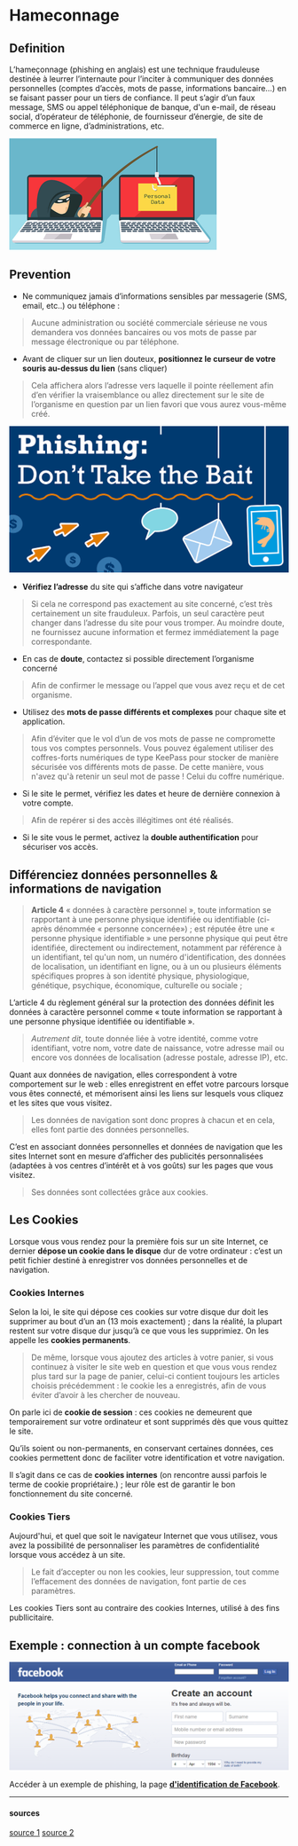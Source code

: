 # Hameconnage

## Definition
L’hameçonnage (phishing en anglais) est une technique frauduleuse destinée à leurrer l’internaute pour l’inciter à communiquer des données personnelles (comptes d’accès, mots de passe, informations bancaire…) en se faisant passer pour un tiers de confiance. Il peut s’agir d’un faux message, SMS ou appel téléphonique de banque, d'un e-mail, de réseau social, d’opérateur de téléphonie, de fournisseur d’énergie, de site de commerce en ligne, d’administrations, etc.

![Hameçonnage](https://raw.githubusercontent.com/ClimbingFromBottom/md-files/main/images/phishing/phishing-personnal_data2.png)

## Prevention
* Ne communiquez jamais d’informations sensibles par messagerie (SMS, email, etc..) ou téléphone :   
> Aucune administration ou société commerciale sérieuse ne vous demandera vos données bancaires ou vos mots de passe par message électronique ou par téléphone.

* Avant de cliquer sur un lien douteux, **positionnez le curseur de votre souris au-dessus du lien** (sans cliquer)   
> Cela affichera alors l’adresse vers laquelle il pointe réellement afin d’en vérifier la vraisemblance ou allez directement sur le site de l’organisme en question par un lien favori que vous aurez vous-même créé.

![Hameçonnage - ne pas cliquer](https://raw.githubusercontent.com/ClimbingFromBottom/md-files/main/images/phishing/phishing-dont_click.png)

* **Vérifiez l’adresse** du site qui s’affiche dans votre navigateur 
> Si cela ne correspond pas exactement au site concerné, c’est très certainement un site frauduleux. Parfois, un seul caractère peut changer dans l’adresse du site pour vous tromper. Au moindre doute, ne fournissez aucune information et fermez immédiatement la page correspondante.

* En cas de **doute**, contactez si possible directement l’organisme concerné 
> Afin de confirmer le message ou l’appel que vous avez reçu et de cet organisme.

* Utilisez des **mots de passe différents et complexes** pour chaque site et application. 
> Afin d’éviter que le vol d’un de vos mots de passe ne compromette tous vos comptes personnels. Vous pouvez également utiliser des coffres-forts numériques de type KeePass pour stocker de manière sécurisée vos différents mots de passe. De cette manière, vous n'avez qu'à retenir un seul mot de passe ! Celui du coffre numérique.

* Si le site le permet, vérifiez les dates et heure de dernière connexion à votre compte. 
> Afin de repérer si des accès illégitimes ont été réalisés.

* Si le site vous le permet, activez la **double authentification** pour sécuriser vos accès.

## Différenciez données personnelles & informations de navigation
> **Article 4**
> « données à caractère personnel », toute information se rapportant à une personne physique identifiée ou identifiable (ci-après dénommée « personne concernée») ; est réputée être une « personne physique identifiable » une personne physique qui peut être identifiée, directement ou indirectement, notamment par référence à un identifiant, tel qu'un nom, un numéro d'identification, des données de localisation, un identifiant en ligne, ou à un ou plusieurs éléments spécifiques propres à son identité physique, physiologique, génétique, psychique, économique, culturelle ou sociale ;

L’article 4 du règlement général sur la protection des données définit les données à caractère personnel comme « toute information se rapportant à une personne physique identifiée ou identifiable ». 

> *Autrement dit*, toute donnée liée à votre identité, comme votre identifiant, votre nom, votre date de naissance, votre adresse mail ou encore vos données de localisation (adresse postale, adresse IP), etc.

Quant aux données de navigation, elles correspondent à votre comportement sur le web : elles enregistrent en effet votre parcours lorsque vous êtes connecté, et mémorisent ainsi les liens sur lesquels vous cliquez et les sites que vous visitez.

> Les données de navigation sont donc propres à chacun et en cela, elles font partie des données personnelles.

C’est en associant données personnelles et données de navigation que les sites Internet sont en mesure d’afficher des publicités personnalisées (adaptées à vos centres d’intérêt et à vos goûts) sur les pages que vous visitez.

> Ses données sont collectées grâce aux cookies.

## Les Cookies 

Lorsque vous vous rendez pour la première fois sur un site Internet, ce dernier **dépose un cookie dans le disque** dur de votre ordinateur : c’est un petit fichier destiné à enregistrer vos données personnelles et de navigation.


### Cookies Internes

Selon la loi, le site qui dépose ces cookies sur votre disque dur doit les supprimer au bout d’un an (13 mois exactement) ; dans la réalité, la plupart restent sur votre disque dur jusqu’à ce que vous les supprimiez. On les appelle les **cookies permanents**.

> De même, lorsque vous ajoutez des articles à votre panier, si vous continuez à visiter le site web en question et que vous vous rendez plus tard sur la page de panier, celui-ci contient toujours les articles choisis précédemment : le cookie les a enregistrés, afin de vous éviter d’avoir à les chercher de nouveau.

On parle ici de **cookie de session** : ces cookies ne demeurent que temporairement sur votre ordinateur et sont supprimés dès que vous quittez le site. 

Qu’ils soient ou non-permanents, en conservant certaines données, ces cookies permettent donc de faciliter votre identification et votre navigation.

Il s’agit dans ce cas de **cookies internes** (on rencontre aussi parfois le terme de cookie propriétaire.) ; leur rôle est de garantir le bon fonctionnement du site concerné.


### Cookies Tiers

Aujourd'hui, et quel que soit le navigateur Internet que vous utilisez, vous avez la possibilité de personnaliser les paramètres de confidentialité lorsque vous accédez à un site.

> Le fait d’accepter ou non les cookies, leur suppression, tout comme l’effacement des données de navigation, font partie de ces paramètres.

Les cookies Tiers sont au contraire des cookies Internes, utilisé à des fins publlicitaire.


## Exemple : connection à un compte facebook

![Hameçonnage - login facebook](https://raw.githubusercontent.com/ClimbingFromBottom/md-files/main/images/phishing/phishing-facebook.png)

Accéder à un exemple de phishing, la page [**d'identification de Facebook**](learning-md/web/facebook "https://www.facebook.com").


------


#### sources
[source 1](https://www.cybermalveillance.gouv.fr/tous-nos-contenus/fiches-reflexes/hameconnage-phishing)
[source 2](https://openclassrooms.com/fr/courses/5870206-decouvrez-les-bases-de-la-securite-numerique/6563676-maitrisez-vos-donnees-personnelles-et-vos-informations-de-navigation)